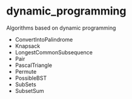 # dynamic_programming
Algorithms based on dynamic programming
* ConvertIntoPalindrome
* Knapsack
* LongestCommonSubsequence
* Pair
* PascalTriangle
* Permute
* PossibleBST
* SubSets
* SubsetSum
